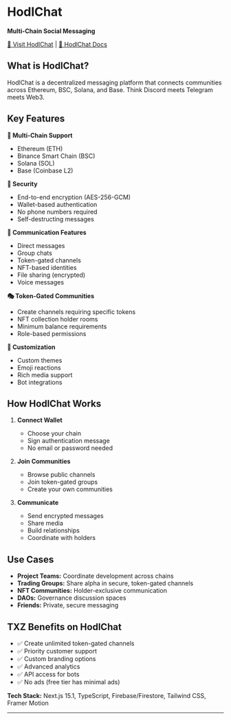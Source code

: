 # HodlChat
**Multi-Chain Social Messaging**

[🔗 Visit HodlChat](https://hodlchat.org/) | [📖 HodlChat Docs](#)

## What is HodlChat?

HodlChat is a decentralized messaging platform that connects communities across Ethereum, BSC, Solana, and Base. Think Discord meets Telegram meets Web3.

## Key Features

**🔗 Multi-Chain Support**
- Ethereum (ETH)
- Binance Smart Chain (BSC)
- Solana (SOL)
- Base (Coinbase L2)

**🔐 Security**
- End-to-end encryption (AES-256-GCM)
- Wallet-based authentication
- No phone numbers required
- Self-destructing messages

**💬 Communication Features**
- Direct messages
- Group chats
- Token-gated channels
- NFT-based identities
- File sharing (encrypted)
- Voice messages

**🎭 Token-Gated Communities**
- Create channels requiring specific tokens
- NFT collection holder rooms
- Minimum balance requirements
- Role-based permissions

**🎨 Customization**
- Custom themes
- Emoji reactions
- Rich media support
- Bot integrations

## How HodlChat Works

1. **Connect Wallet**
   - Choose your chain
   - Sign authentication message
   - No email or password needed

2. **Join Communities**
   - Browse public channels
   - Join token-gated groups
   - Create your own communities

3. **Communicate**
   - Send encrypted messages
   - Share media
   - Build relationships
   - Coordinate with holders

## Use Cases

- **Project Teams:** Coordinate development across chains
- **Trading Groups:** Share alpha in secure, token-gated channels
- **NFT Communities:** Holder-exclusive communication
- **DAOs:** Governance discussion spaces
- **Friends:** Private, secure messaging

## TXZ Benefits on HodlChat

- ✅ Create unlimited token-gated channels
- ✅ Priority customer support
- ✅ Custom branding options
- ✅ Advanced analytics
- ✅ API access for bots
- ✅ No ads (free tier has minimal ads)

**Tech Stack:** Next.js 15.1, TypeScript, Firebase/Firestore, Tailwind CSS, Framer Motion

---
